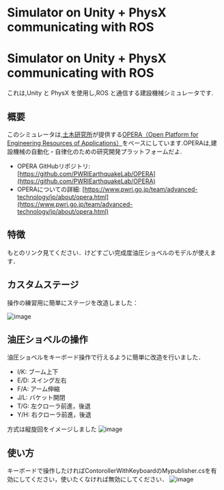 # Simulator on Unity + PhysX communicating with ROS
# Simulator on Unity + PhysX communicating with ROS

これは,Unity と PhysX を使用し,ROS と通信する建設機械シミュレータです.

## 概要

このシミュレータは,[土木研究所](https://www.pwri.go.jp/)が提供する[OPERA（Open Platform for Engineering Resources of Applications）](https://github.com/PWRIEarthquakeLab/OPERA)をベースにしています.OPERAは,建設機械の自動化・自律化のための研究開発プラットフォームだよ.

- OPERA GitHubリポジトリ: [https://github.com/PWRIEarthquakeLab/OPERA](https://github.com/PWRIEarthquakeLab/OPERA)
- OPERAについての詳細: [https://www.pwri.go.jp/team/advanced-technology/jp/about/opera.html](https://www.pwri.go.jp/team/advanced-technology/jp/about/opera.html)

## 特徴

もとのリンク見てください．けどすごい完成度油圧ショベルのモデルが使えます．

## カスタムステージ

操作の練習用に簡単にステージを改造しました：

![image](https://github.com/Yamayou-Omiya/OperaSimulatorrrrr/assets/173669614/8846db1d-8399-4c23-94be-a0dc5ceebce4)

## 油圧ショベルの操作

油圧ショベルをキーボード操作で行えるように簡単に改造を行いました．

- I/K: ブーム上下
- E/D: スイング左右
- F/A: アーム伸縮
- J/L: バケット開閉
- T/G: 左クローラ前進，後退
- Y/H: 右クローラ前進，後退

方式は縦旋回をイメージしました
![image](https://github.com/Yamayou-Omiya/OperaSimulatorrrrr/assets/173669614/82728ad8-3ff0-4d1f-b283-276f3b00587d)

## 使い方
キーボードで操作したければContorollerWithKeyboardのMypublisher.csを有効にしてください，使いたくなければ無効にしてください．
![image](https://github.com/Yamayou-Omiya/OperaSimulatorrrrr/assets/173669614/a162d869-1bbe-4e89-83d6-d5698d272ae8)
